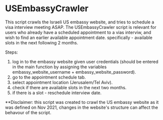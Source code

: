 # USEmbassyCrawler
This script crawls the Israeli US embassy website, and tries to schedule a visa interview meeting ASAP.
The USEmbassyCrawler script is relevant for users who already have a scheduled appointment to a vias interviw, 
and wish to find an earlier available appointment date. specifically - available slots in the next following 2 months. 

Steps:
1. log in to the embassy website given user credentials (should be entered in the main 
function by assigning the variables embassy_website_username + embassy_website_password).
2. go to the appointment schedule tab.
3. select appointment location (Jerusalem/Tel Aviv).
4. check if there are available slots in the next two months.
5. if there is a slot - reschedule interview date.

**Disclaimer: this script was created to crawl the US embassy website as it was defined on Nov 2021, changes in the website's structure
can affect the behavour of the script.
